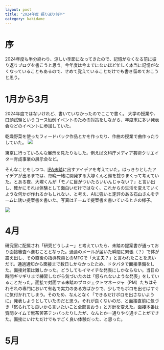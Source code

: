 ```yaml
---
layout: post
title: "2024年度 振り返り前半"
category: kakidame
---
```


# 序
2024年度も半分終わり、涼しい季節になってきたので、記憶がなくなる前に振り返りブログを書こうと思う。今年度は今までにないほど忙しく本当に記憶がなくなっていることもあるので、せめて覚えていることだけでも書き留めておこうと思う。

# 1月から3月
2024年度ではないけれど、書いていなかったのでここで書く。
大学の授業や、口頭試験というコース恒例イベントのための対策をしながら、年度末に多い発表会などのイベントに参加していた。

乾燥野菜を使ったフィードバック作品とかを作ったり、作曲の授業で曲作ったりしていた。
<img src="https://lh3.googleusercontent.com/pw/AP1GczOXjX5qLPnmIm-QfDZqzyDOt1f5QrEiC76i_1cQaqMrSDQfYs4uCNIfAAAvdljWaYKgt4ucKoQ09SahFOGKed2easvsHUhZfrldwtEiCTSQPLdaghU=w800-h593" class="photoembed-maker" >

東京に行っていろんな展示を見たりもした。例えば文科庁メディア芸術クリエイター育成事業の展示会など。

そんなことをしつつ、[IPA未踏](https://www.ipa.go.jp/jinzai/mitou/about.html)に出すアイデアを考えていた。はっきりとしたアイデアが出るまでは、毎晩一緒に開発する大塚くんと頭を捻りまくって考えていた。とある夜、大塚くんが「モノに目がついたらいいんじゃない？」と言い出し、確かにそれは体験として面白いだけではなく、これからの生活を変えていくような何かが作れるかもしれない、と考え、AIに強いと定評のある石山さんをチームに誘い提案書を書いた。写真はチームで提案書を書いているときの様子。

<img src="https://lh3.googleusercontent.com/pw/AP1GczNJsz1uyu1vtq6Z4JnVK0B-7BB6nXEHJNRBdFwQviAM42ZaRopaT-nASEZRr0WuZCntK4z6xBIqImo09AuEDHZJoApanAMyM8MIb5GL-AIRGVjavII=w800-h600" class="photoembed-maker" >

# 4月
研究室に配属され「研究どうしよー」と考えていたら、未踏の提案書が通っており面接審査へ進むこととなった。通過のメールが届いた瞬間に緊張（？）で体が震え出し、その直後の指導教員とのMTGで「大丈夫？」と言われたことを思いだす。通過通知から面接まで数日しかなかったため、ドタバタで面接準備をした。面接対策は難しかった。どうしてもイマイチな発表にしかならない。当日の時間ギリギリまで練習しながら気づいたのは「怒られないような発表」をしていることだった。面接で対面する未踏のプロジェクトマネージャ（PM）たちはそれぞれの専門において有名で実力のある方ばかりで、少しでもボロを出せばすぐに気付かれてしまう。そのため、なんとなく「できるだけボロを出さないように」発表しようとしていたのだと思う。それが良くないのだ、と面接直前に気づき「怒られても良いから言いたいこと全部言おう」と方針を変えた。面接本番は質問タイムで無茶苦茶テンパったりしたが、なんとか一通りやり通すことができた。面接にいけただけでもすごく良い体験だった、と思った。

# 5月

